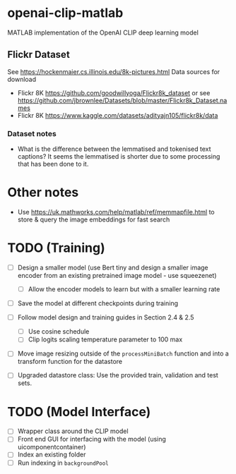 # openai-clip-matlab
MATLAB implementation of the OpenAI CLIP deep learning model

## Flickr Dataset
See https://hockenmaier.cs.illinois.edu/8k-pictures.html 
Data sources for download
* Flickr 8K https://github.com/goodwillyoga/Flickr8k_dataset or see https://github.com/jbrownlee/Datasets/blob/master/Flickr8k_Dataset.names 
* Flickr 8K https://www.kaggle.com/datasets/adityajn105/flickr8k/data 

### Dataset notes
* What is the difference between the lemmatised and tokenised text captions? It seems the lemmatised is shorter due to some processing that has been done to it.

# Other notes
* Use https://uk.mathworks.com/help/matlab/ref/memmapfile.html to store & query the image embeddings for fast search

# TODO (Training)
- [ ] Design a smaller model (use Bert tiny and design a smaller image encoder from an existing pretrained image model - use squeezenet)
    - [ ] Allow the encoder models to learn but with a smaller learning rate
- [ ] Save the model at different checkpoints during training
- [ ] Follow model design and training guides in Section 2.4 & 2.5
    - [ ] Use cosine schedule
    - [ ] Clip logits scaling temperature parameter to 100 max
- [ ] Move image resizing outside of the `processMiniBatch` function and into a transform function for the datastore
- [ ] Upgraded datastore class: Use the provided train, validation and test sets.


# TODO (Model Interface)
- [ ] Wrapper class around the CLIP model
- [ ] Front end GUI for interfacing with the model (using uicomponentcontainer)
- [ ] Index an existing folder
- [ ] Run indexing in `backgroundPool` 